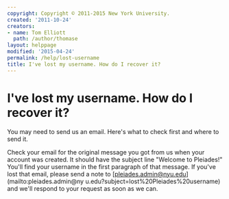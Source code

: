 ```yaml
---
copyright: Copyright © 2011-2015 New York University.
created: '2011-10-24'
creators:
- name: Tom Elliott
  path: /author/thomase
layout: helppage
modified: '2015-04-24'
permalink: /help/lost-username
title: I've lost my username. How do I recover it?
---
```


#  I've lost my username. How do I recover it?

You may need to send us an email. Here's what to check first and where to send
it.

Check your email for the original message you got from us when your account
was created. It should have the subject line "Welcome to Pleiades!" You'll
find your username in the first paragraph of that message. If you've lost that
email, please send a note to [pleiades.admin@nyu.edu](mailto:pleiades.admin@ny
u.edu?subject=lost%20Pleiades%20username) and we'll respond to your request as
soon as we can.
